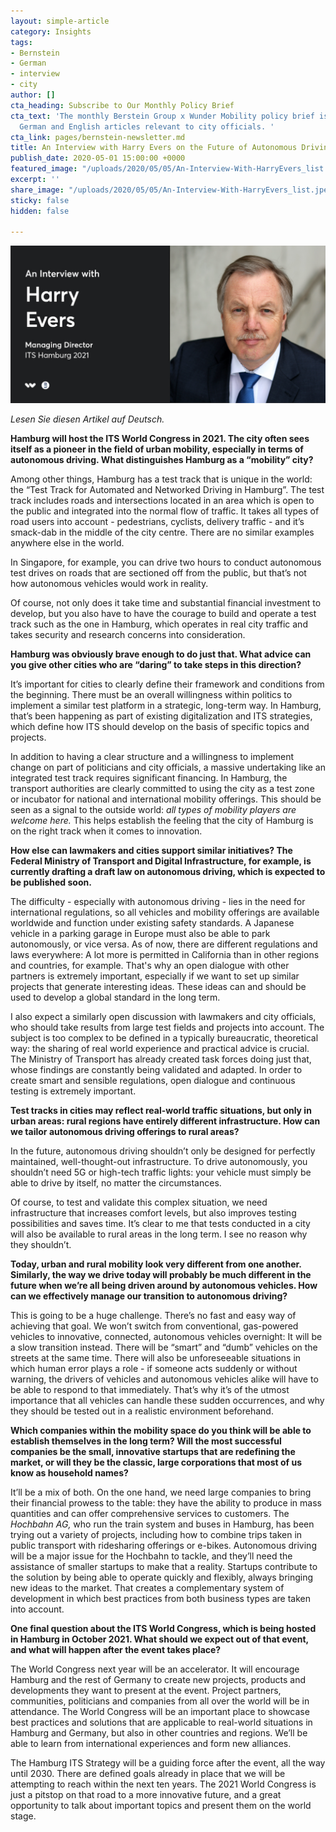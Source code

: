 ```yaml
---
layout: simple-article
category: Insights
tags:
- Bernstein
- German
- interview
- city
author: []
cta_heading: Subscribe to Our Monthly Policy Brief
cta_text: 'The monthly Berstein Group x Wunder Mobility policy brief is full of interesting
  German and English articles relevant to city officials. '
cta_link: pages/bernstein-newsletter.md
title: An Interview with Harry Evers on the Future of Autonomous Driving in Germany
publish_date: 2020-05-01 15:00:00 +0000
featured_image: "/uploads/2020/05/05/An-Interview-With-HarryEvers_list.jpeg"
excerpt: ''
share_image: "/uploads/2020/05/05/An-Interview-With-HarryEvers_list.jpeg"
sticky: false
hidden: false

---
```

![](/uploads/2020/05/05/An-Interview-With-HarryEvers_body.jpg)

_Lesen Sie diesen Artikel auf Deutsch._ 

**Hamburg will host the ITS World Congress in 2021. The city often sees itself as a pioneer in the field of urban mobility, especially in terms of autonomous driving. What distinguishes Hamburg as a “mobility” city?**

Among other things, Hamburg has a test track that is unique in the world: the “Test Track for Automated and Networked Driving in Hamburg”. The test track includes roads and intersections located in an area which is open to the public and integrated into the normal flow of traffic. It takes all types of road users into account - pedestrians, cyclists, delivery traffic - and it’s smack-dab in the middle of the city centre. There are no similar examples anywhere else in the world.

In Singapore, for example, you can drive two hours to conduct autonomous test drives on roads that are sectioned off from the public, but that’s not how autonomous vehicles would work in reality.

Of course, not only does it take time and substantial financial investment to develop, but you also have to have the courage to build and operate a test track such as the one in Hamburg, which operates in real city traffic and takes security and research concerns into consideration.

**Hamburg was obviously brave enough to do just that. What advice can you give other cities who are “daring” to take steps in this direction?**

It’s important for cities to clearly define their framework and conditions from the beginning. There must be an overall willingness within politics to implement a similar test platform in a strategic, long-term way. In Hamburg, that’s been happening as part of existing digitalization and ITS strategies, which define how ITS should develop on the basis of specific topics and projects.

In addition to having a clear structure and a willingness to implement change on part of politicians and city officials, a massive undertaking like an integrated test track requires significant financing. In Hamburg, the transport authorities are clearly committed to using the city as a test zone or incubator for national and international mobility offerings. This should be seen as a signal to the outside world: _all types of mobility players are welcome here._ This helps establish the feeling that the city of Hamburg is on the right track when it comes to innovation.

**How else can lawmakers and cities support similar initiatives? The Federal Ministry of Transport and Digital Infrastructure, for example, is currently drafting a draft law on autonomous driving, which is expected to be published soon.**

The difficulty - especially with autonomous driving - lies in the need for international regulations, so all vehicles and mobility offerings are available worldwide and function under existing safety standards. A Japanese vehicle in a parking garage in Europe must also be able to park autonomously, or vice versa. As of now, there are different regulations and laws everywhere: A lot more is permitted in California than in other regions and countries, for example. That's why an open dialogue with other partners is extremely important, especially if we want to set up similar projects that generate interesting ideas. These ideas can and should be used to develop a global standard in the long term.

I also expect a similarly open discussion with lawmakers and city officials, who should take results from large test fields and projects into account. The subject is too complex to be defined in a typically bureaucratic, theoretical way: the sharing of real world experience and practical advice is crucial. The Ministry of Transport has already created task forces doing just that, whose findings are constantly being validated and adapted. In order to create smart and sensible regulations, open dialogue and continuous testing is extremely important.

**Test tracks in cities may reflect real-world traffic situations, but only in urban areas: rural regions have entirely different infrastructure. How can we tailor autonomous driving offerings to rural areas?**

In the future, autonomous driving shouldn’t only be designed for perfectly maintained, well-thought-out infrastructure. To drive autonomously, you shouldn’t need 5G or high-tech traffic lights: your vehicle must simply be able to drive by itself, no matter the circumstances.

Of course, to test and validate this complex situation, we need infrastructure that increases comfort levels, but also improves testing possibilities and saves time. It’s clear to me that tests conducted in a city will also be available to rural areas in the long term. I see no reason why they shouldn’t.

**Today, urban and rural mobility look very different from one another. Similarly, the way we drive today will probably be much different in the future when we’re all being driven around by autonomous vehicles. How can we effectively manage our transition to autonomous driving?**

This is going to be a huge challenge. There’s no fast and easy way of achieving that goal. We won’t switch from conventional, gas-powered vehicles to innovative, connected, autonomous vehicles overnight: It will be a slow transition instead. There will be “smart” and “dumb” vehicles on the streets at the same time. There will also be unforeseeable situations in which human error plays a role - if someone acts suddenly or without warning, the drivers of vehicles and autonomous vehicles alike will have to be able to respond to that immediately. That’s why it’s of the utmost importance that all vehicles can handle these sudden occurrences, and why they should be tested out in a realistic environment beforehand.

**Which companies within the mobility space do you think will be able to establish themselves in the long term? Will the most successful companies be the small, innovative startups that are redefining the market, or will they be the classic, large corporations that most of us know as household names?**

It’ll be a mix of both. On the one hand, we need large companies to bring their financial prowess to the table: they have the ability to produce in mass quantities and can offer comprehensive services to customers. The _Hochbahn_ _AG,_ who run the train system and buses in Hamburg, has been trying out a variety of projects, including how to combine trips taken in public transport with ridesharing offerings or e-bikes. Autonomous driving will be a major issue for the Hochbahn to tackle, and they’ll need the assistance of smaller startups to make that a reality. Startups contribute to the solution by being able to operate quickly and flexibly, always bringing new ideas to the market. That creates a complementary system of development in which best practices from both business types are taken into account.

**One final question about the ITS World Congress, which is being hosted in Hamburg in October 2021. What should we expect out of that event, and what will happen after the event takes place?**

The World Congress next year will be an accelerator. It will encourage Hamburg and the rest of Germany to create new projects, products and developments they want to present at the event. Project partners, communities, politicians and companies from all over the world will be in attendance. The World Congress will be an important place to showcase best practices and solutions that are applicable to real-world situations in Hamburg and Germany, but also in other countries and regions. We’ll be able to learn from international experiences and form new alliances.

The Hamburg ITS Strategy will be a guiding force after the event, all the way until 2030. There are defined goals already in place that we will be attempting to reach within the next ten years. The 2021 World Congress is just a pitstop on that road to a more innovative future, and a great opportunity to talk about important topics and present them on the world stage.